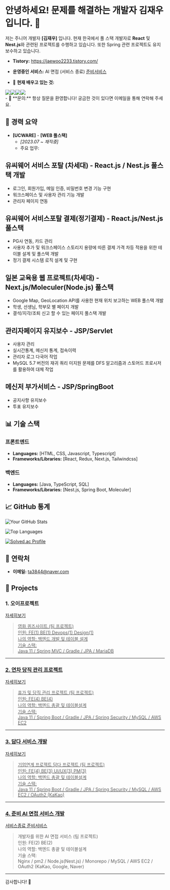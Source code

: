 # 안녕하세요! 문제를 해결하는 개발자 김재우입니다. 👋

저는 주니어 개발자 **[김재우]** 입니다. 현재 한국에서 풀 스택 개발자로 **React** 및 **Nest.js**와 관련된 프로젝트를 수행하고 있습니다. 또한 Spring 관련 프로젝트도 유지보수하고 있습니다.

- **Tistory:** 
https://jaewoo2233.tistory.com/

- **운영중인 서비스:**
AI 면접 (서비스 종료)
<a href="https://www.joonbee.co.kr">준비서비스</a>

- 🌱 **현재 배우고 있는 것:**

<div style="display:flex;">
  <img src="https://img.shields.io/badge/React-61DAFB?style=flat-square&logo=React&logoColor=black"/>
<img src="https://img.shields.io/badge/Next.js-000000?style=flat-square&logo=Next.js&logoColor=white"/>
<img src="https://img.shields.io/badge/Node.js-339933?style=flat-square&logo=Node.js&logoColor=white"/>
  <img src="https://img.shields.io/badge/Typescript-3178C6?style=flat-square&logo=Typescript&logoColor=white"/>
</div>
- 💬 **문의:** 항상 질문을 환영합니다! 궁금한 것이 있다면 이메일을 통해 연락해 주세요.

## 🚀 경력 요약
- **[UCWARE]** - **[WEB 풀스택]**
  - _[2023.07 ~ 재직중]_
  - 주요 업무:
## 유씨웨어 서비스 포탈 (차세대) - React.js / Nest.js 풀스택 개발
- 로그인, 회원가입, 메일 인증, 비밀번호 변경 기능 구현
- 워크스페이스 및 사용자 관리 기능 개발
- 관리자 페이지 연동

## 유씨웨어 서비스포탈 결제(정기결제) - React.js/Nest.js 풀스택
- PG사 연동, 카드 관리
- 사용자 추가 및 워크스페이스 스토리지 용량에 따른 결제 가격 차등 적용을 위한 테이블 설계 및 풀스택 개발
- 정기 결제 시스템 로직 설계 및 구현

## 일본 교육용 웹 프로젝트(차세대) - Next.js/Moleculer(Node.js) 풀스택
- Google Map, GeoLocation API를 사용한 현재 위치 보고하는 WEB 풀스택 개발
- 학생, 선생님, 학부모 별 페이지 개발
- 결석/지각/조퇴 신고 할 수 있는 페이지 풀스택 개발
## 관리자페이지 유지보수 - JSP/Servlet
- 사용자 관리
- 실시간통계, 메신저 통계, 접속이력
- 관리자 로그 다국어 작업
- MySQL 5.7 버전의 재귀 쿼리 미지원 문제를 DFS 알고리즘과 스토어드 프로시저를 활용하여 대체 작업
## 메신저 부가서비스 - JSP/SpringBoot
- 공지사항 유지보수
- 투표 유지보수

## 📊 기술 스택
### 프론트엔드
- **Languages:** [HTML, CSS, Javascript, Typescript]
- **Frameworks/Libraries:** [React, Redux, Next.js, Tailwindcss]

### 백엔드
- **Languages:** [Java, TypeScript, SQL]
- **Frameworks/Libraries:** [Nest.js, Spring Boot, Moleculer]

## 📈 GitHub 통계
![Your GitHub Stats](https://github-readme-stats.vercel.app/api?username=kimjaewoo2233&show_icons=true&count_private=true&theme=radical)

![Top Languages](https://github-readme-stats.vercel.app/api/top-langs/?username=kimjaewoo2233&layout=compact&theme=radical)

[![Solved.ac Profile](http://mazassumnida.wtf/api/v2/generate_badge?boj=ta3844)](https://solved.ac/ta3844/) 
## 💬 연락처
- **이메일:** [ta3844@naver.com](mailto:ta3844@naver.com)

## :pushpin: Projects
### 1. 오이프로젝트
 <a href="https://github.com/kimjaewoo2233/movie-web-project">자세히보기 
>영화 퀴즈사이트 (팀 프로젝트)<br/>
>인원: FE(1) BE(1) Devops(1) Design(1) <br/>
>나의 역할: 백엔드 개발 및 테이블 설계 <br/>
>기술 스택:  
>Java 11 / Spring MVC / Gradle / JPA / 
>MariaDB

---

### 2. 연차 당직 관리 프로젝트
 <a href="https://github.com/Kdt4-Miniproject/BE_Mini">자세히보기
>휴가 및 당직 관리 프로젝트 (팀 프로젝트)<br/>
>인원: FE(4) BE(4) <br/>
>나의 역할: 백엔드 총괄 및 테이블설계 <br/>
>기술 스택:  
>Java 11 / Spring Boot / Gradle / JPA / Spring Security / MySQL / AWS EC2 

--- 

### 3. 담다 서비스 개발 
 <a href="https://github.com/Final-DAMDA/BE_DAMDA">자세히보기
>기업연계 프로젝트 담다 프로젝트 (팀 프로젝트)<br/>
>인원: FE(4) BE(3) UI/UX(3) PM(3)<br/>
>나의 역할: 백엔드 총괄 및 테이블설계    <br/> 
>기술 스택:  
>Java 11 / Spring Boot / Gradle / JPA / Spring Security / MySQL / AWS EC2 / OAuth2 (KaKao)  

--- 

### 4. 준비 AI 면접 서비스 개발 
서비스종료 
<a href="https://www.joonbee.co.kr">준비서비스</a>
>개발자를 위한 AI 면접 서비스 (팀 프로젝트)<br/>
>인원: FE(2) BE(2)<br/>
>나의 역할: 백엔드 총괄 및 테이블설계     <br/>
>기술 스택:  
> Nginx / pm2 / Node.js(Nest.js) / Monorepo / MySQL / AWS EC2 / OAuth2 (KaKao, Google, Naver)  

--- 


감사합니다! 🥳
